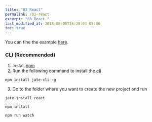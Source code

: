 ```yaml
---
title: "03 React"
permalink: /03-react
excerpt: "03 React."
last_modified_at: 2018-08-05T16:28:04-05:00
toc: true
---
```


You can fine the example [here](https://github.com/XaBerr/jate-react).

### CLI (Recommended)
1. Install [npm](https://www.npmjs.com/)
2. Run the following command to install the [cli](https://www.npmjs.com/package/jate-cli)
```
npm install jate-cli -g
```
3. Go to the folder where you want to create the new project and run
```
jate install react
```
```
npm install
```
```
npm run watch
```
